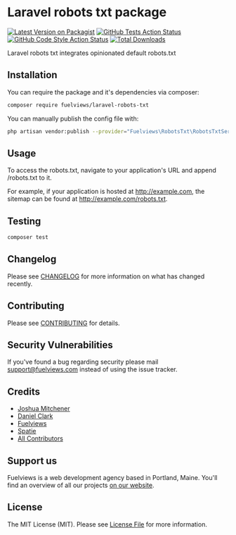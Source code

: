 # Laravel robots txt package

[![Latest Version on Packagist](https://img.shields.io/packagist/v/fuelviews/laravel-robots-txt.svg?style=flat-square)](https://packagist.org/packages/fuelviews/laravel-robots-txt)
[![GitHub Tests Action Status](https://img.shields.io/github/actions/workflow/status/fuelviews/laravel-robots-txt/run-tests.yml?branch=main&label=tests&style=flat-square)](https://github.com/fuelviews/laravel-robots-txt/actions?query=workflow%3Arun-tests+branch%3Amain)
[![GitHub Code Style Action Status](https://img.shields.io/github/actions/workflow/status/fuelviews/laravel-robots-txt/fix-php-code-style-issues.yml?label=code%20style&style=flat-square)](https://github.com/fuelviews/laravel-robots-txt/actions?query=workflow%3A"Fix+PHP+code+style+issues")
[![Total Downloads](https://img.shields.io/packagist/dt/fuelviews/laravel-robots-txt.svg?style=flat-square)](https://packagist.org/packages/fuelviews/laravel-robots-txt)

Laravel robots txt integrates opinionated default robots.txt

## Installation

You can require the package and it's dependencies via composer:

```bash
composer require fuelviews/laravel-robots-txt
```
You can manually publish the config file with:

```bash
php artisan vendor:publish --provider="Fuelviews\RobotsTxt\RobotsTxtServiceProvider" --tag="robots-txt-config"
```

## Usage

To access the robots.txt, navigate to your application's URL and append /robots.txt to it.

For example, if your application is hosted at http://example.com, the sitemap can be found at http://example.com/robots.txt.

## Testing

```bash
composer test
```

## Changelog

Please see [CHANGELOG](CHANGELOG.md) for more information on what has changed recently.

## Contributing

Please see [CONTRIBUTING](https://github.com/fuelviews/.github/blob/main/CONTRIBUTING.md) for details.

## Security Vulnerabilities

If you've found a bug regarding security please mail [support@fuelviews.com](mailto:support@fuelviews.com) instead of using the issue tracker.

## Credits

- [Joshua Mitchener](https://github.com/thejmitchener)
- [Daniel Clark](https://github.com/sweatybreeze)
- [Fuelviews](https://github.com/fuelviews)
- [Spatie](https://github.com/spatie)
- [All Contributors](../../contributors)

## Support us

Fuelviews is a web development agency based in Portland, Maine. You'll find an overview of all our projects [on our website](https://fuelviews.com).

## License

The MIT License (MIT). Please see [License File](LICENSE.md) for more information.
